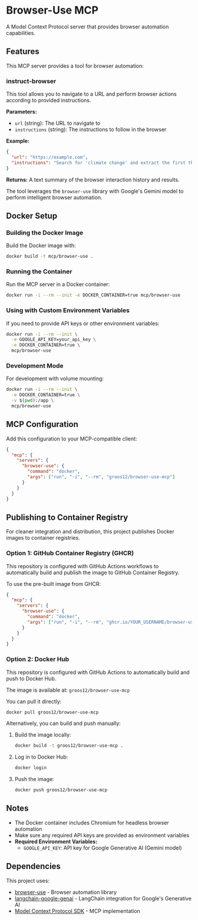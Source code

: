 # Browser-Use MCP

A Model Context Protocol server that provides browser automation capabilities.

## Features

This MCP server provides a tool for browser automation:

### instruct-browser

This tool allows you to navigate to a URL and perform browser actions according to provided instructions.

**Parameters:**
- `url` (string): The URL to navigate to
- `instructions` (string): The instructions to follow in the browser

**Example:**
```json
{
  "url": "https://example.com",
  "instructions": "Search for 'climate change' and extract the first three results"
}
```

**Returns:**
A text summary of the browser interaction history and results.

The tool leverages the `browser-use` library with Google's Gemini model to perform intelligent browser automation.

## Docker Setup

### Building the Docker Image

Build the Docker image with:

```bash
docker build -t mcp/browser-use .
```

### Running the Container

Run the MCP server in a Docker container:

```bash
docker run -i --rm --init -e DOCKER_CONTAINER=true mcp/browser-use
```

### Using with Custom Environment Variables

If you need to provide API keys or other environment variables:

```bash
docker run -i --rm --init \
  -e GOOGLE_API_KEY=your_api_key \
  -e DOCKER_CONTAINER=true \
  mcp/browser-use
```

### Development Mode

For development with volume mounting:

```bash
docker run -i --rm --init \
  -e DOCKER_CONTAINER=true \
  -v $(pwd):/app \
  mcp/browser-use
```

## MCP Configuration

Add this configuration to your MCP-compatible client:

```json
{
  "mcp": {
    "servers": {
      "browser-use": {
        "command": "docker",
        "args": ["run", "-i", "--rm", "groos12/browser-use-mcp"]
      }
    }
  }
}
```

## Publishing to Container Registry

For cleaner integration and distribution, this project publishes Docker images to container registries.

### Option 1: GitHub Container Registry (GHCR)

This repository is configured with GitHub Actions workflows to automatically build and publish the image to GitHub Container Registry.

To use the pre-built image from GHCR:

```json
{
  "mcp": {
    "servers": {
      "browser-use": {
        "command": "docker",
        "args": ["run", "-i", "--rm", "ghcr.io/YOUR_USERNAME/browser-use-mcp"]
      }
    }
  }
}
```

### Option 2: Docker Hub

This repository is configured with GitHub Actions to automatically build and push to Docker Hub.

The image is available at: `groos12/browser-use-mcp`

You can pull it directly:

```bash
docker pull groos12/browser-use-mcp
```

Alternatively, you can build and push manually:

1. Build the image locally:
   ```bash
   docker build -t groos12/browser-use-mcp .
   ```

2. Log in to Docker Hub:
   ```bash
   docker login
   ```

3. Push the image:
   ```bash
   docker push groos12/browser-use-mcp
   ```

## Notes

- The Docker container includes Chromium for headless browser automation
- Make sure any required API keys are provided as environment variables
- **Required Environment Variables:**
  - `GOOGLE_API_KEY`: API key for Google Generative AI (Gemini model)
  
## Dependencies

This project uses:
- [browser-use](https://github.com/browser-use/browser-use) - Browser automation library
- [langchain-google-genai](https://python.langchain.com/docs/integrations/chat/google_generative_ai) - LangChain integration for Google's Generative AI
- [Model Context Protocol SDK](https://github.com/model-context-protocol/sdk) - MCP implementation
